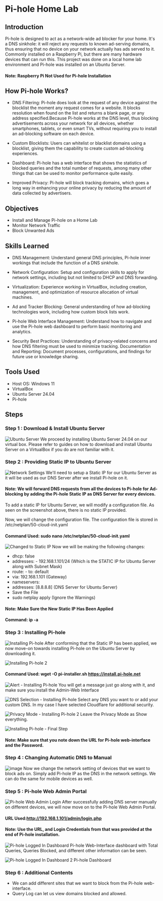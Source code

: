 # Pi-hole Home Lab

## Introduction

Pi-hole is designed to act as a network-wide ad blocker for your home. It's a DNS sinkhole: it will reject any requests to known ad-serving domains, thus ensuring that no device on your network actually has ads served to it. Commonly installed on a Raspberry Pi, but there are many hardware devices that can run this. This project was done on a local home lab environment and Pi-hole was installed on an Ubuntu Server. 

#### Note: Raspberry Pi Not Used for Pi-hole Installation

## How Pi-hole Works?

- DNS Filtering: Pi-hole does look at the request of any device against the blocklist the moment any request comes for a website. It blocks resolution when found on the list and returns a blank page, or any address specified.Because Pi-hole works at the DNS level, thus blocking advertisements across your network for all devices, whether smartphones, tablets, or even smart TVs, without requiring you to install an ad-blocking software on each device.

- Custom Blocklists: Users can whitelist or blacklist domains using a blocklist, giving them the capability to create custom ad-blocking experiences.

- Dashboard: Pi-hole has a web interface that shows the statistics of blocked queries and the total number of requests, among many other things that can be used to monitor performance quite easily.

- Improved Privacy: Pi-hole will block tracking domains, which goes a long way in enhancing your online privacy by reducing the amount of data collected by advertisers.

## Objectives

- Install and Manage Pi-hole on a Home Lab
- Monitor Network Traffic
- Block Unwanted Ads

## Skills Learned

- DNS Management: Understand general DNS principles, Pi-hole inner workings that include the function of a DNS sinkhole.

- Network Configuration: Setup and configuration skills to apply for network settings, including but not limited to DHCP and DNS forwarding.

- Virtualization: Experience working in VirtualBox, including creation, management, and optimization of resource allocation of virtual machines.

- Ad and Tracker Blocking: General understanding of how ad-blocking technologies work, including how custom block lists work.

- Pi-hole Web Interface Management: Understand how to navigate and use the Pi-hole web dashboard to perform basic monitoring and analytics.

- Security Best Practices: Understanding of privacy-related concerns and how DNS filtering must be used to minimize tracking. Documentation and Reporting: Document processes, configurations, and findings for future use or knowledge sharing.

## Tools Used

- Host OS: Windows 11
- VirtualBox
- Ubuntu Server 24.04
- Pi-hole

## Steps

### Step 1 : Download & Install Ubuntu Server
![Ubuntu Server](https://github.com/rifua/Home-Lab-Pi-hole-Installation-and-Management/assets/160899842/a680ec46-14fa-4fe9-9f00-c41a39a96a55)
We proceed by installing Ubuntu Server 24.04 on our virtual box. Please refer to guides on how to download and install Ubuntu Server on a VirtualBox if you do are not familiar with it. 

### Step 2 : Providing Static IP to Ubuntu Server
![Network Settings](https://github.com/rifua/Home-Lab-Pi-hole-Installation-and-Management/assets/160899842/4a681269-994f-4e65-bab6-3961d94d218b)
We'll need to setup a Static IP for our Ubuntu Server as it will be used as our DNS Server after we install Pi-hole on it. 

#### Note: We will forward DNS requests from all the devices to Pi-hole for Ad-blocking by adding the Pi-hole Static IP as DNS Server for every devices.

To add a static IP for Ubuntu Server, we will modify a configuration file. As seen on the screenshot above, there is no static IP provided. 

Now, we will change the configuration file. The configuration file is stored in /etc/netplan/50-cloud-init.yaml

#### Command Used: sudo nano /etc/netplan/50-cloud-init.yaml

![Changed to Static IP](https://github.com/rifua/Home-Lab-Pi-hole-Installation-and-Management/assets/160899842/0d499961-2f16-4aa2-a27a-bcab2e6a0b9b)
Now we will be making the following changes: 
- dhcp: false
- addresses: - 192.168.1.101/24 (Which is the STATIC IP for Ubuntu Server along with Subnet Mask)
- route: - to: default
- via: 192.168.1.101 (Gateway)
- nameservers:
- addresses: [8.8.8.8] (DNS Server for Ubuntu Server)
- Save the File
- sudo netplay apply (Ignore the Warnings)

#### Note: Make Sure the New Static IP Has Been Applied
#### Command: ip -a
### Step 3 : Installing Pi-hole 
![Installing Pi-hole](https://github.com/rifua/Home-Lab-Pi-hole-Installation-and-Management/assets/160899842/ed4e08f7-3c34-43de-8fd8-16cc8a14c436)
After conforming that the Static IP has been applied, we now move-on towards installing Pi-hole on the Ubuntu Server by downloading it.

![Installing Pi-hole 2](https://github.com/rifua/Home-Lab-Pi-hole-Installation-and-Management/assets/160899842/eb31fb43-4f5a-40a5-a472-c5611bbf593f)
#### Command Used: wget -O pi-installer.sh https://install.pi-hole.net

![Alert - Installing Pi-hole ](https://github.com/rifua/Home-Lab-Pi-hole-Installation-and-Management/assets/160899842/8c6a5043-0179-41bf-9ecf-3eca3f01d819)
You will get a message just go along with it, and make sure you install the Admin-Web Interface

![DNS Selection - Installing Pi-hole ](https://github.com/rifua/Home-Lab-Pi-hole-Installation-and-Management/assets/160899842/5c2e0501-be4c-4319-995b-428d0d25acf0)
Select any DNS you want to or add your custom DNS. In my case I have selected Cloudflare for additional security.

![Privacy Mode - Installing Pi-hole 2](https://github.com/rifua/Home-Lab-Pi-hole-Installation-and-Management/assets/160899842/59dc2d55-a2a9-4026-b0c4-6d9038bd2c42)
Leave the Privacy Mode as Show everything.

![Installing Pi-hole - Final Step ](https://github.com/rifua/Home-Lab-Pi-hole-Installation-and-Management/assets/160899842/7d85472e-d262-41c3-988b-54303aa2df34)
#### Note: Make sure that you note down the URL for Pi-hole web-interface and the Password.

### Step 4 : Changing Automatic DNS to Manual
![image](https://github.com/user-attachments/assets/8e3b1c11-6add-442a-8512-a18f495c1ffa)
Now we change the network setting of devices that we want to block ads on. Simply add Pi-hole IP as the DNS in the network settings. We can do the same for mobile devices as well. 

### Step 5 : Pi-hole Web Admin Portal
![Pi-hole Web Admin Login](https://github.com/rifua/Home-Lab-Pi-hole-Installation-and-Management/assets/160899842/fef30d03-2028-4bfe-8790-c506985ab17f)
After successfully adding DNS server manually on different devices, we will now move on to the Pi-hole Web Admin Portal. 
#### URL Used:http://192.168.1.101/admin/login.php
#### Note: Use the URL, and Login Credentials from that was provided at the end of Pi-hole installation.

![Pi-hole Logged In Dashboard](https://github.com/rifua/Home-Lab-Pi-hole-Installation-and-Management/assets/160899842/1d4c3c5b-6a23-4a1b-9412-9b2af050d723)
Pi-hole Web-Interface dashboard with Total Queries, Queries Blocked, and different other information can be seen. 

![Pi-hole Logged In Dashboard 2](https://github.com/rifua/Home-Lab-Pi-hole-Installation-and-Management/assets/160899842/dd8aff8a-7c61-46fd-b918-bd396b510f0d)
Pi-hole Dashboard

### Step 6 : Additional Contents

- We can add different sites that we want to block from the Pi-hole web-interface.
- Query Log can let us view domains blocked and allowed. 



